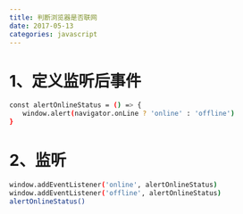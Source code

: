 ```yaml
---
title: 判断浏览器是否联网
date: 2017-05-13
categories: javascript
---
```


<!--more-->

# 1、定义监听后事件

```bash
const alertOnlineStatus = () => {
　　window.alert(navigator.onLine ? 'online' : 'offline')
}
```

# 2、监听

```bash
window.addEventListener('online', alertOnlineStatus)
window.addEventListener('offline', alertOnlineStatus)
alertOnlineStatus()
```


 

